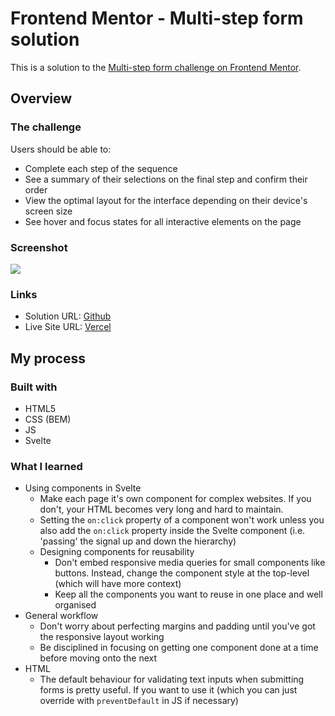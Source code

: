 # Frontend Mentor - Multi-step form solution

This is a solution to the [Multi-step form challenge on Frontend Mentor](https://www.frontendmentor.io/challenges/multistep-form-YVAnSdqQBJ). 

## Overview

### The challenge

Users should be able to:

- Complete each step of the sequence
- See a summary of their selections on the final step and confirm their order
- View the optimal layout for the interface depending on their device's screen size
- See hover and focus states for all interactive elements on the page

### Screenshot

![](./screenshot.jpg)

### Links

- Solution URL: [Github](https://github.com/jeremylloyd/frontend-mentor-multi-step-form)
- Live Site URL: [Vercel](https://frontend-mentor-multi-step-form.vercel.app/)

## My process

### Built with

- HTML5
- CSS (BEM)
- JS
- Svelte

### What I learned

- Using components in Svelte
  - Make each page it's own component for complex websites. If you don't, your HTML becomes very long and hard to maintain.
  - Setting the `on:click` property of a component won't work unless you also add the `on:click` property inside the Svelte component (i.e. 'passing' the signal up and down the hierarchy)
  - Designing components for reusability
    - Don't embed responsive media queries for small components like buttons. Instead, change the component style at the top-level (which will have more context)
    - Keep all the components you want to reuse in one place and well organised
- General workflow
  - Don't worry about perfecting margins and padding until you've got the responsive layout working
  - Be disciplined in focusing on getting one component done at a time before moving onto the next
- HTML
  - The default behaviour for validating text inputs when submitting forms is pretty useful. If you want to use it (which you can just override with `preventDefault` in JS if necessary)

